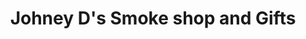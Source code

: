 ---
title: "Johney D's Smoke shop and Gifts"
url: /ossipee/johney-ds-smoke-shop-and-gifts/
shop: shop
---